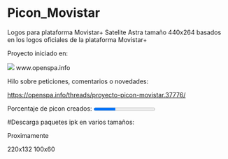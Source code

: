 # Picon_Movistar
Logos para plataforma Movistar+ Satelite Astra tamaño 440x264 basados en los logos oficiales de la plataforma Movistar+

Proyecto iniciado en:

<img src="https://openspa.webhop.info/img/logo_foro.png">
www.openspa.info

Hilo sobre peticiones, comentarios o novedades:

https://openspa.info/threads/proyecto-picon-movistar.37776/

Porcentaje de picon creados: <progress value="35" max="100">73 %</progress>

#Descarga paquetes ipk en varios tamaños:

Proximamente

220x132
100x60



